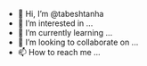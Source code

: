 - 👋 Hi, I’m @tabeshtanha
- 👀 I’m interested in ...
- 🌱 I’m currently learning ...
- 💞️ I’m looking to collaborate on ...
- 📫 How to reach me ...

<!---
tabeshtanha/tabeshtanha is a ✨ special ✨ repository because its `README.md` (this file) appears on your GitHub profile.
You can click the Preview link to take a look at your changes.
--->
